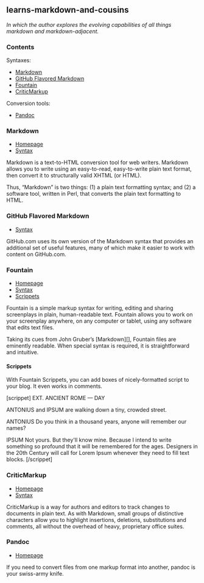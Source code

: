 ## learns-markdown-and-cousins

_In which the author explores the evolving capabilities of all things markdown and markdown-adjacent._

### Contents

Syntaxes:

* [Markdown](#markdown)
* [GitHub Flavored Markdown](#github-flavored-markdown)
* [Fountain](#fountain)
* [CriticMarkup](#criticmarkup)

Conversion tools:

* [Pandoc](#pandoc)


### Markdown

* [Homepage](http://daringfireball.net/projects/markdown/)
* [Syntax](http://daringfireball.net/projects/markdown/syntax)

Markdown is a text-to-HTML conversion tool for web writers. Markdown allows you to write using an easy-to-read, easy-to-write plain text format, then convert it to structurally valid XHTML (or HTML).

Thus, “Markdown” is two things: (1) a plain text formatting syntax; and (2) a software tool, written in Perl, that converts the plain text formatting to HTML.


### GitHub Flavored Markdown

* [Syntax](https://guides.github.com/features/mastering-markdown/#GitHub-flavored-markdown)

GitHub.com uses its own version of the Markdown syntax that provides an additional set of useful features, many of which make it easier to work with content on GitHub.com.


### Fountain

* [Homepage](http://fountain.io)
* [Syntax](http://fountain.io/syntax)
* [Scrippets](http://fountain.io/scrippets)

Fountain is a simple markup syntax for writing, editing and sharing screenplays in plain, human-readable text. Fountain allows you to work on your screenplay anywhere, on any computer or tablet, using any software that edits text files.

Taking its cues from John Gruber’s [Markdown][], Fountain files are eminently readable. When special syntax is required, it is straightforward and intuitive.

#### Scrippets

With Fountain Scrippets, you can add boxes of nicely-formatted script to your blog. It even works in comments.

[scrippet]
EXT. ANCIENT ROME — DAY

ANTONIUS and IPSUM are walking down a tiny, crowded street.

ANTONIUS
Do you think in a thousand years, anyone will remember our names?

IPSUM
Not yours. But they'll know mine. Because I intend to write something so profound that it will be remembered for the ages. Designers in the 20th Century will call for Lorem Ipsum whenever they need to fill text blocks.
[/scrippet]


### CriticMarkup

* [Homepage](http://criticmarkup.com)
* [Syntax](http://criticmarkup.com/users-guide.php)

CriticMarkup is a way for authors and editors to track changes to documents in plain text. As with Markdown, small groups of distinctive characters allow you to highlight insertions, deletions, substitutions and comments, all without the overhead of heavy, proprietary office suites.


### Pandoc

* [Homepage](http://pandoc.org)

If you need to convert files from one markup format into another, pandoc is your swiss-army knife.
